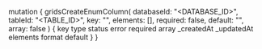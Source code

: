 mutation {
    gridsCreateEnumColumn(
        databaseId: "<DATABASE_ID>",
        tableId: "<TABLE_ID>",
        key: "",
        elements: [],
        required: false,
        default: "<DEFAULT>",
        array: false
    ) {
        key
        type
        status
        error
        required
        array
        _createdAt
        _updatedAt
        elements
        format
        default
    }
}
